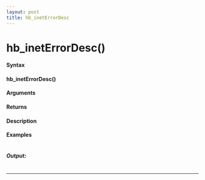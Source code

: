 ```yaml
---
layout: post
title: hb_inetErrorDesc
---
```


# hb_inetErrorDesc()


#### Syntax

#### hb_inetErrorDesc()

#### Arguments

#### Returns

#### Description

#### Examples

```

```

##### Output:

```

```

---